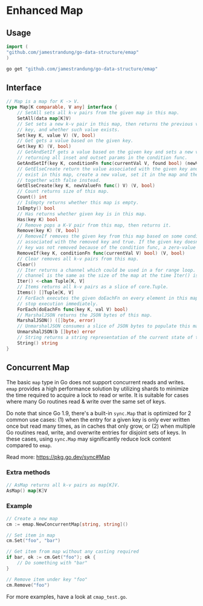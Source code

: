 # Enhanced Map

## Usage

```go
import (
"github.com/jamestrandung/go-data-structure/emap"
)

```

```bash
go get "github.com/jamestrandung/go-data-structure/emap"
```

## Interface

```go
// Map is a map for K -> V.
type Map[K comparable, V any] interface {
    // SetAll sets all k-v pairs from the given map in this map.
    SetAll(data map[K]V)
    // Set sets a new k-v pair in this map, then returns the previous value associated with
    // key, and whether such value exists.
    Set(key K, value V) (V, bool)
    // Get gets a value based on the given key.
    Get(key K) (V, bool)
    // GetAndSetIf gets a value based on the given key and sets a new value based on some condition,
    // returning all inset and outset params in the condition func.
    GetAndSetIf(key K, conditionFn func(currentVal V, found bool) (newVal V, shouldSet bool)) (currentVal V, found bool, newVal V, shouldSet bool)
    // GetElseCreate return the value associated with the given key and true. If the key doesn't
    // exist in this map, create a new value, set it in the map and then return the new value
    // together with false instead.
    GetElseCreate(key K, newValueFn func() V) (V, bool)
    // Count returns size of this map.
    Count() int
    // IsEmpty returns whether this map is empty.
    IsEmpty() bool
    // Has returns whether given key is in this map.
    Has(key K) bool
    // Remove pops a K-V pair from this map, then returns it.
    Remove(key K) (V, bool)
    // RemoveIf removes the given key from this map based on some condition, then returns the value
    // associated with the removed key and true. If the given key doesn't exist in this map or the
    // key was not removed because of the condition func, a zero-value and false will be returned.
    RemoveIf(key K, conditionFn func(currentVal V) bool) (V, bool)
    // Clear removes all k-v pairs from this map.
    Clear()
    // Iter returns a channel which could be used in a for range loop. The capacity of the returned
    // channel is the same as the size of the map at the time Iter() is called.
    Iter() <-chan Tuple[K, V]
    // Items returns all k-v pairs as a slice of core.Tuple.
    Items() []Tuple[K, V]
    // ForEach executes the given doEachFn on every element in this map. If `doEachFn` returns true,
    // stop execution immediately.
    ForEach(doEachFn func(key K, val V) bool)
    // MarshalJSON returns the JSON bytes of this map.
    MarshalJSON() ([]byte, error)
    // UnmarshalJSON consumes a slice of JSON bytes to populate this map.
    UnmarshalJSON(b []byte) error
    // String returns a string representation of the current state of this map.
    String() string
}
```

## Concurrent Map

The basic `map` type in Go does not support concurrent reads and writes. `emap` provides a high
performance solution by utilizing shards to minimize the time required to acquire a lock to read
or write. It is suitable for cases where many Go routines read & write over the same set of keys.

Do note that since Go 1.9, there's a built-in `sync.Map` that is optimized for 2 common use cases:
(1) when the entry for a given key is only ever written once but read many times, as in caches that
only grow, or (2) when multiple Go routines read, write, and overwrite entries for disjoint sets of
keys. In these cases, using `sync.Map` may significantly reduce lock content compared to `emap`.

Read more: https://pkg.go.dev/sync#Map

### Extra methods

```go
// AsMap returns all k-v pairs as map[K]V.
AsMap() map[K]V
```

### Example

```go
// Create a new map
cm := emap.NewConcurrentMap[string, string]()

// Set item in map
cm.Set("foo", "bar")

// Get item from map without any casting required
if bar, ok := cm.Get("foo"); ok {
    // Do something with "bar"
}

// Remove item under key "foo"
cm.Remove("foo")
```

For more examples, have a look at `cmap_test.go`.